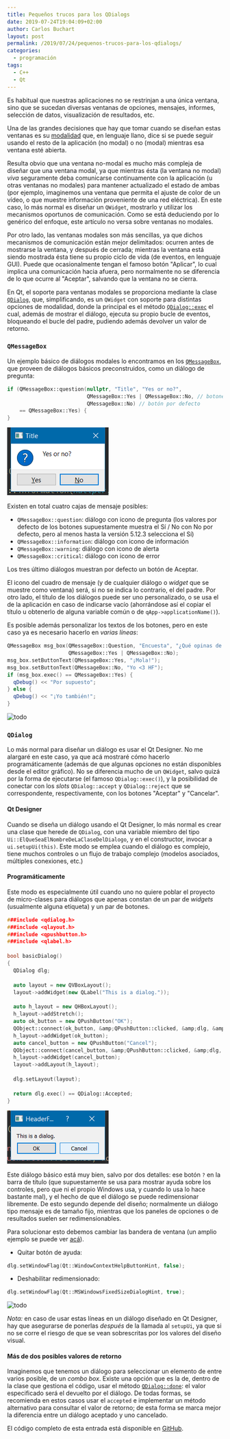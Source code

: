 ```yaml
---
title: Pequeños trucos para los QDialogs
date: 2019-07-24T19:04:09+02:00
author: Carlos Buchart
layout: post
permalink: /2019/07/24/pequenos-trucos-para-los-qdialogs/
categories:
  - programación
tags:
  - C++
  - Qt
---
```

Es habitual que nuestras aplicaciones no se restrinjan a una única ventana, sino que se sucedan diversas ventanas de opciones, mensajes, informes, selección de datos, visualización de resultados, etc.

Una de las grandes decisiones que hay que tomar cuando se diseñan estas ventanas es su [modalidad](https://es.wikipedia.org/wiki/Ventana_(inform%C3%A1tica)#Modalidad) que, en lenguaje llano, dice si se puede seguir usando el resto de la aplicación (no modal) o no (modal) mientras esa ventana esté abierta.

Resulta obvio que una ventana no-modal es mucho más compleja de diseñar que una ventana modal, ya que mientras ésta (la ventana no modal) _viva_ seguramente deba comunicarse continuamente con la aplicación (u otras ventanas no modales) para mantener actualizado el estado de ambas (por ejemplo, imaginemos una ventana que permita el ajuste de color de un vídeo, o que muestre información proveniente de una red eléctrica). En este caso, lo más normal es diseñar un `QWidget`, mostrarlo y utilizar los mecanismos oportunos de comunicación. Como se está deduciendo por lo genérico del enfoque, este artículo no versa sobre ventanas no modales.

Por otro lado, las ventanas modales son más sencillas, ya que dichos mecanismos de comunicación están mejor delimitados: ocurren antes de mostrarse la ventana, y después de cerrada; mientras la ventana está siendo mostrada ésta tiene su propio ciclo de vida (de eventos, en lenguaje GUI). Puede que ocasionalmente tengan el famoso botón "Aplicar", lo cual implica una comunicación hacia afuera, pero normalmente no se diferencia de lo que ocurre al "Aceptar", salvando que la ventana no se cierra.

En Qt, el soporte para ventanas modales se proporciona mediante la clase [`QDialog`](https://doc.qt.io/qt-5/qdialog.html), que, simplificando, es un `QWidget` con soporte para distintas opciones de modalidad, donde la principal es el método [`QDialog::exec`](https://doc.qt.io/qt-5/qdialog.html#exec) el cual, además de mostrar el diálogo, ejecuta su propio bucle de eventos, bloqueando el bucle del padre, pudiendo además devolver un valor de retorno.

### `QMessageBox`
Un ejemplo básico de diálogos modales lo encontramos en los [`QMessageBox`](https://doc.qt.io/qt-5/qmessagebox.html), que proveen de diálogos básicos preconstruidos, como un diálogo de pregunta:

```cpp
if (QMessageBox::question(nullptr, "Title", "Yes or no?",
                          QMessageBox::Yes | QMessageBox::No, // botones
                          QMessageBox::No) // botón por defecto
    == QMessageBox::Yes) {
}
```

![todo](/assets/images/qdialog_tips_question.png)

Existen en total cuatro cajas de mensaje posibles:
- `QMessageBox::question`: diálogo con icono de pregunta (los valores por defecto de los botones supuestamente muestra el Sí / No con No por defecto, pero al menos hasta la versión 5.12.3 selecciona el Sí)
- `QMessageBox::information`: diálogo con icono de información
- `QMessageBox::warning`: diálogo con icono de alerta
- `QMessageBox::critical`: diálogo con icono de error

Los tres último diálogos muestran por defecto un botón de Aceptar.

El icono del cuadro de mensaje (y de cualquier diálogo o _widget_ que se muestre como ventana) será, si no se indica lo contrario, el del padre. Por otro lado, el título de los diálogos puede ser uno personalizado, o se usa el de la aplicación en caso de indicarse vacío (ahorrándose así el copiar el título u obtenerlo de alguna variable común o de `qApp->applicationName()`).

Es posible además personalizar los textos de los botones, pero en este caso ya es necesario hacerlo en _varias líneas_:

```cpp
QMessageBox msg_box(QMessageBox::Question, "Encuesta", "¿Qué opinas de HeaderFiles?",
                    QMessageBox::Yes | QMessageBox::No);
msg_box.setButtonText(QMessageBox::Yes, "¡Mola!");
msg_box.setButtonText(QMessageBox::No, "Yo <3 HF");
if (msg_box.exec() == QMessageBox::Yes) {
  qDebug() << "Por supuesto";
} else {
  qDebug() << "¡Yo también!";
}
```

![todo](/assets/images/qdialog_tips_custom_labels.png)

### `QDialog`
Lo más normal para diseñar un diálogo es usar el Qt Designer. No me alargaré en este caso, ya que acá mostraré cómo hacerlo programáticamente (además de que algunas opciones no están disponibles desde el editor gráfico). No se diferencia mucho de un `QWidget`, salvo quizá por la forma de ejecutarse (el famoso `QDialog::exec()`), y la posibilidad de conectar con los _slots_ `QDialog::accept` y `QDialog::reject` que se correspondente, respectivamente, con los botones "Aceptar" y "Cancelar".

#### Qt Designer
Cuando se diseña un diálogo usando el Qt Designer, lo más normal es crear una clase que herede de `QDialog`, con una variable miembro del tipo `Ui::ElQueSeaElNombreDeLaClaseDelDialogo`, y en el constructor, invocar a `ui.setupUi(this)`. Este modo se emplea cuando el diálogo es complejo, tiene muchos controles o un flujo de trabajo complejo (modelos asociados, múltiples conexiones, etc.)

#### Programáticamente
Este modo es especialmente útil cuando uno no quiere poblar el proyecto de micro-clases para diálogos que apenas constan de un par de _widgets_ (usualmente alguna etiqueta) y un par de botones.

```cpp
###include <qdialog.h>
###include <qlayout.h>
###include <qpushbutton.h>
###include <qlabel.h>

bool basicDialog()
{
  QDialog dlg;
  
  auto layout = new QVBoxLayout();
  layout->addWidget(new QLabel("This is a dialog."));
  
  auto h_layout = new QHBoxLayout();
  h_layout->addStretch();
  auto ok_button = new QPushButton("OK");
  QObject::connect(ok_button, &amp;QPushButton::clicked, &amp;dlg, &amp;QDialog::accept);
  h_layout->addWidget(ok_button);
  auto cancel_button = new QPushButton("Cancel");
  QObject::connect(cancel_button, &amp;QPushButton::clicked, &amp;dlg, &amp;QDialog::reject);
  h_layout->addWidget(cancel_button);
  layout->addLayout(h_layout);
  
  dlg.setLayout(layout);
  
  return dlg.exec() == QDialog::Accepted;
}
```

![todo](/assets/images/qdialog_tips_dialog_1.png)

Este diálogo básico está muy bien, salvo por dos detalles: ese botón `?` en la barra de título (que supuestamente se usa para mostrar ayuda sobre los controles, pero que ni el propio Windows usa, y cuando lo usa lo hace bastante mal), y el hecho de que el diálogo se puede redimensionar libremente. De esto segundo depende del diseño; normalmente un diálogo tipo mensaje es de tamaño fijo, mientras que los paneles de opciones o de resultados suelen ser redimensionables.

Para solucionar esto debemos cambiar las bandera de ventana (un amplio ejemplo se puede ver [acá](https://doc.qt.io/qt-5/qtwidgets-widgets-windowflags-example.html)).

- Quitar botón de ayuda: 
```cpp
dlg.setWindowFlag(Qt::WindowContextHelpButtonHint, false);
```
- Deshabilitar redimensionado: 
```cpp
dlg.setWindowFlag(Qt::MSWindowsFixedSizeDialogHint, true);
```

![todo](/assets/images/qdialog_tips_dialog_2.png)

_Nota:_ en caso de usar estas líneas en un diálogo diseñado en Qt Designer, hay que asegurarse de ponerlas _después_ de la llamada al `setupUi`, ya que si no se corre el riesgo de que se vean sobrescritas por los valores del diseño visual.

#### Más de dos posibles valores de retorno
Imaginemos que tenemos un diálogo para seleccionar un elemento de entre varios posible, de un _combo box_. Existe una opción que es la de, dentro de la clase que gestiona el código, usar el método [`QDialog::done`](https://doc.qt.io/qt-5/qdialog.html#done): el valor especificado será el devuelto por el diálogo. De todas formas, se recomienda en estos casos usar el `accepted` e implementar un método alternativo para consultar el valor de retorno; de esta forma se marca mejor la diferencia entre un diálogo aceptado y uno cancelado.

El código completo de esta entrada está disponible en [GitHub](https://github.com/cbuchart/HeaderFiles.com/tree/master/QDialog_tips).